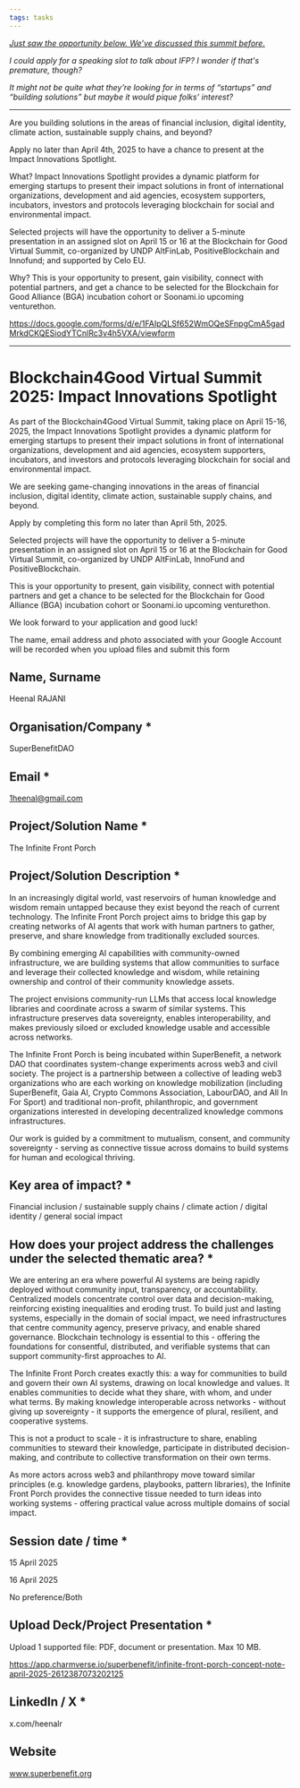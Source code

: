 ```yaml
---
tags: tasks
---
```

_[Just saw the opportunity below. We’ve discussed this summit before.](https://docs.google.com/forms/d/e/1FAIpQLSf652WmOQeSFnpgCmA5gadMrkdCKQESiodYTCnlRc3v4h5VXA/viewform)_

_I could apply for a speaking slot to talk about IFP? I wonder if that's premature, though?_

_It might not be quite what they’re looking for in terms of “startups” and “building solutions” but maybe it would pique folks’ interest?_

---

Are you building solutions in the areas of financial inclusion, digital identity, climate action, sustainable supply chains, and beyond?

Apply no later than April 4th, 2025 to have a chance to present at the Impact Innovations Spotlight.

What? Impact Innovations Spotlight provides a dynamic platform for emerging startups to present their impact solutions in front of international organizations, development and aid agencies, ecosystem supporters, incubators, investors and protocols leveraging blockchain for social and environmental impact.

Selected projects will have the opportunity to deliver a 5-minute presentation in an assigned slot on April 15 or 16 at the Blockchain for Good Virtual Summit, co-organized by UNDP AltFinLab, PositiveBlockchain and Innofund; and supported by Celo EU.

Why? This is your opportunity to present, gain visibility, connect with potential partners, and get a chance to be selected for the Blockchain for Good Alliance (BGA) incubation cohort or Soonami.io upcoming venturethon.

https://docs.google.com/forms/d/e/1FAIpQLSf652WmOQeSFnpgCmA5gadMrkdCKQESiodYTCnlRc3v4h5VXA/viewform

---

# Blockchain4Good Virtual Summit 2025: Impact Innovations Spotlight 

As part of the Blockchain4Good Virtual Summit, taking place on April 15-16, 2025, the Impact Innovations Spotlight provides a dynamic platform for emerging startups to present their impact solutions in front of international organizations, development and aid agencies, ecosystem supporters, incubators, and investors and protocols leveraging blockchain for social and environmental impact.

We are seeking game-changing innovations in the areas of financial inclusion, digital identity, climate action, sustainable supply chains, and beyond.

Apply by completing this form no later than April 5th, 2025.

Selected projects will have the opportunity to deliver a 5-minute presentation in an assigned slot on April 15 or 16 at the Blockchain for Good Virtual Summit, co-organized by UNDP AltFinLab, InnoFund and PositiveBlockchain.

This is your opportunity to present, gain visibility, connect with potential partners and get a chance to be selected for the Blockchain for Good Alliance (BGA) incubation cohort or Soonami.io upcoming venturethon.

We look forward to your application and good luck!

The name, email address and photo associated with your Google Account will be recorded when you upload files and submit this form

## Name, Surname

Heenal RAJANI

## Organisation/Company \* 

SuperBenefitDAO

## Email \* 

1heenal@gmail.com

## Project/Solution Name \* 

The Infinite Front Porch

## Project/Solution Description \* 

In an increasingly digital world, vast reservoirs of human knowledge and wisdom remain untapped because they exist beyond the reach of current technology. The Infinite Front Porch project aims to bridge this gap by creating networks of AI agents that work with human partners to gather, preserve, and share knowledge from traditionally excluded sources. 

By combining emerging AI capabilities with community-owned infrastructure, we are building systems that allow communities to surface and leverage their collected knowledge and wisdom, while retaining ownership and control of their community knowledge assets. 

The project envisions community-run LLMs that access local knowledge libraries and coordinate across a swarm of similar systems. This infrastructure preserves data sovereignty, enables interoperability, and makes previously siloed or excluded knowledge usable and  accessible across networks.

The Infinite Front Porch is being incubated within SuperBenefit, a network DAO that coordinates system-change experiments across web3 and civil society. The project is a partnership between a collective of leading web3 organizations who are each working on knowledge mobilization (including SuperBenefit, Gaia AI, Crypto Commons Association, LabourDAO, and All In For Sport) and traditional non-profit, philanthropic, and government organizations interested in developing decentralized knowledge commons infrastructures.

Our work is guided by a commitment to mutualism, consent, and community sovereignty - serving as connective tissue across domains to build systems for human and ecological thriving.

## Key area of impact? \*

Financial inclusion / sustainable supply chains / climate action / digital identity / general social impact

## How does your project address the challenges under the selected thematic area? \* 

We are entering an era where powerful AI systems are being rapidly deployed without community input, transparency, or accountability. Centralized models concentrate control over data and decision-making, reinforcing existing inequalities and eroding trust. To build just and lasting systems, especially in the domain of social impact, we need infrastructures that centre community agency, preserve privacy, and enable shared governance. Blockchain technology is essential to this - offering the foundations for consentful, distributed, and verifiable systems that can support community-first approaches to AI.

The Infinite Front Porch creates exactly this: a way for communities to build and govern their own AI systems, drawing on local knowledge and values. It enables communities to decide what they share, with whom, and under what terms. By making knowledge interoperable across networks - without giving up sovereignty - it supports the emergence of plural, resilient, and cooperative systems.

This is not a product to scale - it is infrastructure to share, enabling communities to steward their knowledge, participate in distributed decision-making, and contribute to collective transformation on their own terms. 

As more actors across web3 and philanthropy move toward similar principles (e.g. knowledge gardens, playbooks, pattern libraries), the Infinite Front Porch provides the connective tissue needed to turn ideas into working systems - offering practical value across multiple domains of social impact.

## Session date / time \* 

15 April 2025

16 April 2025

No preference/Both 

## Upload Deck/Project Presentation \* 

Upload 1 supported file: PDF, document or presentation. Max 10 MB. 

https://app.charmverse.io/superbenefit/infinite-front-porch-concept-note-april-2025-2612387073202125

## LinkedIn / X \* 

x.com/heenalr

## Website

www.superbenefit.org